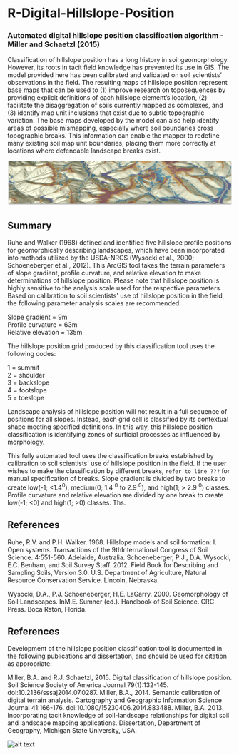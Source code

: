 # R-Digital-Hillslope-Position
### Automated digital hillslope position classification algorithm - Miller and Schaetzl (2015)

Classification of hillslope position has a long history in soil geomorphology. However, its roots in tacit field knowledge has prevented its use in GIS. The model provided here has been calibrated and validated on soil scientists’ observations in the field. The resulting maps of hillslope position represent base maps that can be used to (1) improve research on toposequences by providing explicit definitions of each hillslope element’s location, (2) facilitate the disaggregation of soils currently mapped as complexes, and (3) identify map unit inclusions that exist due to subtle topographic variation. The base maps developed by the model can also help identify areas of possible mismapping, especially where soil boundaries cross topographic breaks. This information can enable the mapper to redefine many existing soil map unit boundaries, placing them more correctly at locations where defendable landscape breaks exist.

![alt text](https://github.com/MollicMeyer/R-Digital-Hillslope-Position/blob/main/DHPwidescreen.jpg?raw=true)

## Summary

Ruhe and Walker (1968) defined and identified five hillslope profile positions for geomorphically describing landscapes, which have been incorporated into methods utilized by the USDA-NRCS (Wysocki et al., 2000; Schoeneberger et al., 2012). This ArcGIS tool takes the terrain parameters of slope gradient, profile curvature, and relative elevation to make determinations of hillslope position. Please note that hillslope position is highly sensitive to the analysis scale used for the respective parameters. Based on calibration to soil scientists' use of hillslope position in the field, the following parameter analysis scales are recommended:

Slope gradient = 9m  
Profile curvature = 63m  
Relative elevation = 135m  

The hillslope position grid produced by this classification tool uses the following codes:

1 = summit  
2 = shoulder  
3 = backslope  
4 = footslope  
5 = toeslope  

Landscape analysis of hillslope position will not result in a full sequence of positions for all slopes. Instead, each grid cell is classified by its contextual shape meeting specified definitions. In this way, this hillslope position classification is identifying zones of surficial processes as influenced by morphology.

This fully automated tool uses the classification breaks established by calibration to soil scientists' use of hillslope position in the field. If the user wishes to make the classification by different breaks, `refer to line ???` for manual specification of breaks. Slope gradient is divided by two breaks to create low(-1; <1.4<sup>0</sup>), medium(0; 1.4 <sup>0</sup> to 2.9 <sup>0</sup>), and high(1; > 2.9 <sup>0</sup>) classes. Profile curvature and relative elevation are divided by one break to create low(-1; <0) and high(1; >0) classes. Ths.


## References

Ruhe, R.V. and P.H. Walker. 1968. Hillslope models and soil formation: I. Open systems. Transactions of the 9thInternational Congress of Soil Science. 4:551-560. Adelaide, Australia.
Schoeneberger, P.J., D.A. Wysocki, E.C. Benham, and Soil Survey Staff. 2012. Field Book for Describing and Sampling Soils, Version 3.0. U.S. Department of Agriculture, Natural Resource Conservation Service. Lincoln, Nebraska.

Wysocki, D.A., P.J. Schoeneberger, H.E. LaGarry. 2000. Geomorphology of Soil Landscapes. InM.E. Sumner (ed.). Handbook of Soil Science. CRC Press. Boca Raton, Florida.


## References
Development of the hillslope position classification tool is documented in the following publications and dissertation, and should be used for citation as appropriate:

Miller, B.A. and R.J. Schaetzl, 2015. Digital classification of hillslope position. Soil Science Society of America Journal 79(1):132-145. doi:10.2136/sssaj2014.07.0287.
Miller, B.A., 2014. Semantic calibration of digital terrain analysis. Cartography and Geographic Information Science Journal 41:166-176. doi:10.1080/15230406.2014.883488.
Miller, B.A. 2013. Incorporating tacit knowledge of soil-landscape relationships for digital soil and landscape mapping applications. Dissertation, Department of Geography, Michigan State University, USA.

![alt text](https://github.com/MollicMeyer/R-Digital-Hillslope-Position/blob/main/burroak3.gif?raw=true)
